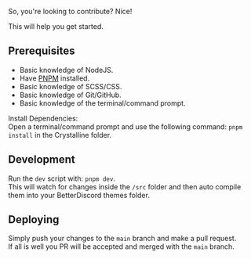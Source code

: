 So, you're looking to contribute? Nice!

This will help you get started.

## Prerequisites

- Basic knowledge of NodeJS.
- Have [PNPM](https://pnpm.io/) installed.
- Basic knowledge of SCSS/CSS.
- Basic knowledge of Git/GitHub.
- Basic knowledge of the terminal/command prompt.

Install Dependencies:  
Open a terminal/command prompt and use the following command: `pnpm install` in the Crystalline folder.

## Development

Run the `dev` script with: `pnpm dev`.  
This will watch for changes inside the `/src` folder and then auto compile them into your BetterDiscord themes folder.

## Deploying

Simply push your changes to the `main` branch and make a pull request.  
If all is well you PR will be accepted and merged with the `main` branch.
